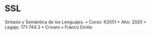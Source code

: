 # SSL
Sintaxis y Semántica de los Lenguajes.
• Curso: K2051
• Año: 2020
• Legajo: 171-744.3
• Crivaro
• Franco Emilio
